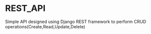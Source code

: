# REST_API
Simple API designed using Django REST framework to perform CRUD operations(Create,Read,Update,Delete)
